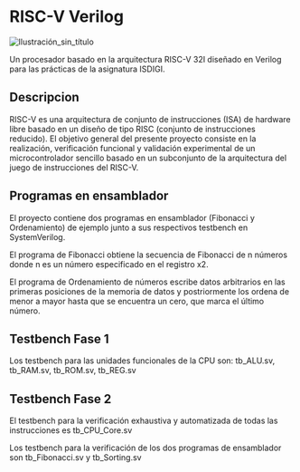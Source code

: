# RISC-V Verilog

![Ilustración_sin_título](https://github.com/user-attachments/assets/b08f9e92-f73c-49f4-852c-741433ff9d25)


Un procesador basado en la arquitectura RISC-V 32I diseñado en Verilog para las prácticas de la asignatura ISDIGI.

## Descripcion

RISC-V es una arquitectura de conjunto de instrucciones (ISA) de hardware libre basado en un diseño de tipo RISC (conjunto de instrucciones reducido). El objetivo general del presente proyecto consiste en la realización, verificación funcional y validación experimental de un microcontrolador sencillo basado en un subconjunto de la arquitectura del juego de instrucciones del RISC-V.

## Programas en ensamblador

El proyecto contiene dos programas en ensamblador (Fibonacci y Ordenamiento) de ejemplo junto a sus respectivos testbench en SystemVerilog.

El programa de Fibonacci obtiene la secuencia de Fibonacci de n números donde n es un número especificado en el registro x2.

El programa de Ordenamiento de números escribe datos arbitrarios en las primeras posiciones de la memoria de datos y postriormente los ordena de menor a mayor hasta que se encuentra un cero, que marca el último número.

## Testbench Fase 1

Los testbench para las unidades funcionales de la CPU son: tb_ALU.sv, tb_RAM.sv, tb_ROM.sv, tb_REG.sv

## Testbench Fase 2

El testbench para la verificación exhaustiva y automatizada de todas las instrucciones es tb_CPU_Core.sv

Los testbench para la verificación de los dos programas de ensamblador son tb_Fibonacci.sv y tb_Sorting.sv
